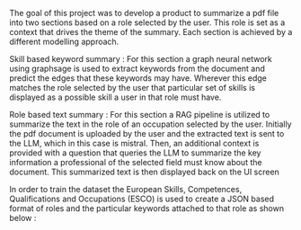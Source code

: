 The goal of this project was to develop a product to summarize a pdf file into two sections based on a role selected by the user. 
This role is set as a context that drives the theme of the summary. Each section is achieved by a different modelling approach.


Skill based keyword summary : For this section a graph neural network using graphsage is used to extract keywords from the document and predict the edges that these keywords may have. Wherever this edge matches the role selected by the user that particular set of skills is displayed as a possible skill a user in that role must have.

Role based text summary : For this section a RAG pipeline is utilized to summarize the text in the role of an occupation selected by the user. Initially the pdf document is uploaded by the user and the extracted text is sent to the LLM, which in this case is mistral. Then, an additional context is provided with a question that queries the LLM to summarize the key information a professional of the selected field must know about the document. This summarized text is then displayed back on the UI screen

In order to train the dataset the European Skills, Competences, Qualifications and Occupations (ESCO) is used to create a JSON based format of roles and the particular keywords attached to that role as shown below : 
